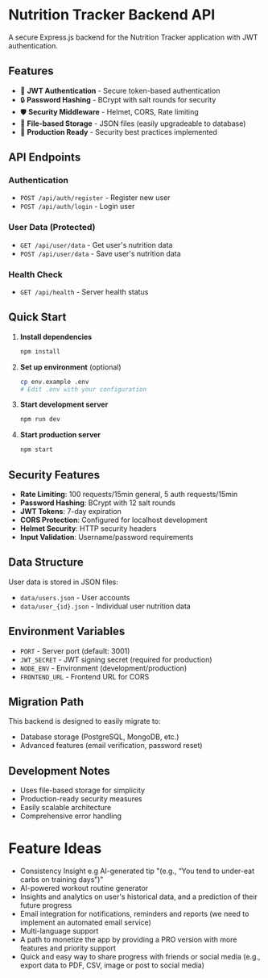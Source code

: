 # Nutrition Tracker Backend API

A secure Express.js backend for the Nutrition Tracker application with JWT authentication.

## Features

- 🔐 **JWT Authentication** - Secure token-based authentication
- 🔒 **Password Hashing** - BCrypt with salt rounds for security
- 🛡️ **Security Middleware** - Helmet, CORS, Rate limiting
- 📁 **File-based Storage** - JSON files (easily upgradeable to database)
- 🚀 **Production Ready** - Security best practices implemented

## API Endpoints

### Authentication
- `POST /api/auth/register` - Register new user
- `POST /api/auth/login` - Login user

### User Data (Protected)
- `GET /api/user/data` - Get user's nutrition data
- `POST /api/user/data` - Save user's nutrition data

### Health Check
- `GET /api/health` - Server health status

## Quick Start

1. **Install dependencies**
   ```bash
   npm install
   ```

2. **Set up environment** (optional)
   ```bash
   cp env.example .env
   # Edit .env with your configuration
   ```

3. **Start development server**
   ```bash
   npm run dev
   ```

4. **Start production server**
   ```bash
   npm start
   ```

## Security Features

- **Rate Limiting**: 100 requests/15min general, 5 auth requests/15min
- **Password Hashing**: BCrypt with 12 salt rounds
- **JWT Tokens**: 7-day expiration
- **CORS Protection**: Configured for localhost development
- **Helmet Security**: HTTP security headers
- **Input Validation**: Username/password requirements

## Data Structure

User data is stored in JSON files:
- `data/users.json` - User accounts
- `data/user_{id}.json` - Individual user nutrition data

## Environment Variables

- `PORT` - Server port (default: 3001)
- `JWT_SECRET` - JWT signing secret (required for production)
- `NODE_ENV` - Environment (development/production)
- `FRONTEND_URL` - Frontend URL for CORS

## Migration Path

This backend is designed to easily migrate to:
- Database storage (PostgreSQL, MongoDB, etc.)
- Advanced features (email verification, password reset)

## Development Notes

- Uses file-based storage for simplicity
- Production-ready security measures
- Easily scalable architecture
- Comprehensive error handling


# Feature Ideas 
- Consistency Insight e.g AI-generated tip "(e.g., “You tend to under-eat carbs on training days”)"
- AI-powered workout routine generator
- Insights and analytics on user's historical data, and a prediction of their future progress
- Email integration for notifications, reminders and reports (we need to implement an automated email service)
- Multi-language support
- A path to monetize the app by providing a PRO version with more features and priority support
- Quick and easy way to share progress with friends or social media (e.g., export data to PDF, CSV, image or post to social media)

